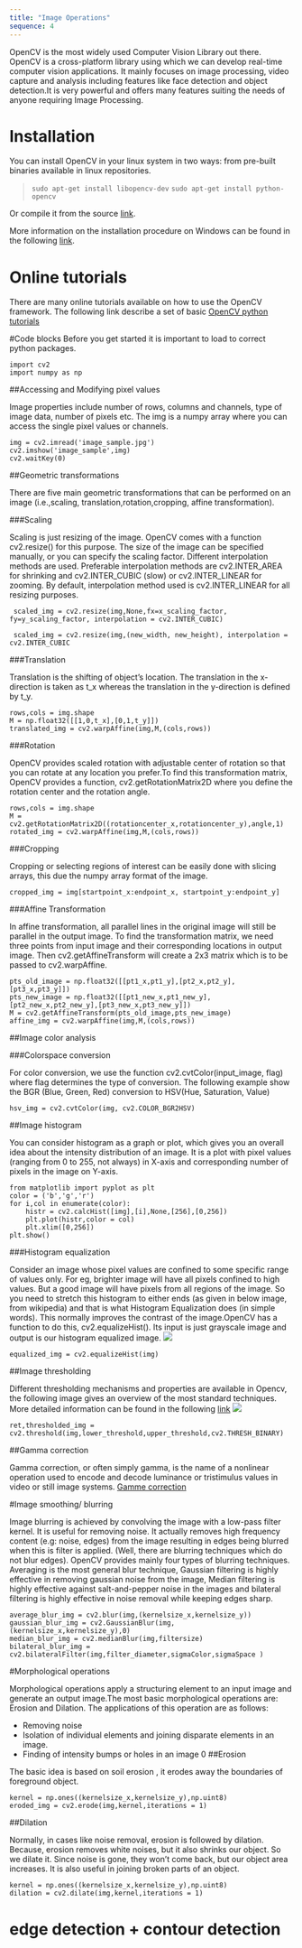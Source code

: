 ```yaml
---
title: "Image Operations"
sequence: 4
---
```


OpenCV is the most widely used Computer Vision Library out there. OpenCV is a cross-platform library using which we can develop real-time computer vision applications. It mainly focuses on image processing, video capture and analysis including features like face detection and object detection.It is very powerful and offers many features suiting the needs of anyone requiring Image Processing.

# Installation

You can install OpenCV in your linux system in two ways: from pre-built binaries available in linux repositories. 

> `sudo apt-get install libopencv-dev`
> `sudo apt-get install python-opencv`

Or compile it from the source [link](http://docs.opencv.org/trunk/d7/d9f/tutorial_linux_install.html).

More information on the installation procedure on Windows can be found in the following [link](http://docs.opencv.org/3.2.0/d5/de5/tutorial_py_setup_in_windows.html).

# Online tutorials 

There are many online tutorials available on how to use the OpenCV framework. 
The following link describe a set of basic [OpenCV python tutorials](http://docs.opencv.org/3.2.0/d6/d00/tutorial_py_root.html)


#Code blocks
Before you get started it is important to load to correct python packages.

    import cv2
    import numpy as np
 
##Accessing and Modifying pixel values

Image properties include number of rows, columns and channels, type of image data, number of pixels etc.
The img is a numpy array where you can access the single pixel values or channels. 

    img = cv2.imread('image_sample.jpg')
    cv2.imshow('image_sample',img)
    cv2.waitKey(0)
 
##Geometric transformations

There are five main geometric transformations that can be performed on an image (i.e.,scaling, translation,rotation,cropping, affine transformation). 

###Scaling

Scaling is just resizing of the image. OpenCV comes with a function cv2.resize() for this purpose. The size of the image can be specified manually, or you can specify the scaling factor. Different interpolation methods are used. Preferable interpolation methods are cv2.INTER_AREA for shrinking and cv2.INTER_CUBIC (slow) or cv2.INTER_LINEAR for zooming. By default, interpolation method used is cv2.INTER_LINEAR for all resizing purposes.  
     
     scaled_img = cv2.resize(img,None,fx=x_scaling_factor, fy=y_scaling_factor, interpolation = cv2.INTER_CUBIC)
     
     scaled_img = cv2.resize(img,(new_width, new_height), interpolation = cv2.INTER_CUBIC
     
###Translation 

Translation is the shifting of object’s location. The translation in the x-direction is taken as t_x whereas the translation in the y-direction is defined by t_y.
   
    rows,cols = img.shape
    M = np.float32([[1,0,t_x],[0,1,t_y]])
    translated_img = cv2.warpAffine(img,M,(cols,rows))

###Rotation

OpenCV provides scaled rotation with adjustable center of rotation so that you can rotate at any location you prefer.To find this transformation matrix, OpenCV provides a function, cv2.getRotationMatrix2D where you define the rotation center and the rotation angle. 

    rows,cols = img.shape
    M = cv2.getRotationMatrix2D((rotationcenter_x,rotationcenter_y),angle,1)
    rotated_img = cv2.warpAffine(img,M,(cols,rows))

###Cropping 

Cropping or selecting regions of interest can be easily done with slicing arrays, this due the numpy array format of the image.

    cropped_img = img[startpoint_x:endpoint_x, startpoint_y:endpoint_y]

###Affine Transformation 

In affine transformation, all parallel lines in the original image will still be parallel in the output image. To find the transformation matrix, we need three points from input image and their corresponding locations in output image. Then cv2.getAffineTransform will create a 2x3 matrix which is to be passed to cv2.warpAffine.

    pts_old_image = np.float32([[pt1_x,pt1_y],[pt2_x,pt2_y],[pt3_x,pt3_y]])
    pts_new_image = np.float32([[pt1_new_x,pt1_new_y],[pt2_new_x,pt2_new_y],[pt3_new_x,pt3_new_y]])
    M = cv2.getAffineTransform(pts_old_image,pts_new_image)
    affine_img = cv2.warpAffine(img,M,(cols,rows))
    
##Image color analysis

###Colorspace conversion

For color conversion, we use the function cv2.cvtColor(input_image, flag) where flag determines the type of conversion.
The following example show the BGR (Blue, Green, Red) conversion to HSV(Hue, Saturation, Value)

    hsv_img = cv2.cvtColor(img, cv2.COLOR_BGR2HSV)

##Image histogram

You can consider histogram as a graph or plot, which gives you an overall idea about the intensity distribution of an image. It is a plot with pixel values (ranging from 0 to 255, not always) in X-axis and corresponding number of pixels in the image on Y-axis.

    from matplotlib import pyplot as plt
    color = ('b','g','r')
    for i,col in enumerate(color):
        histr = cv2.calcHist([img],[i],None,[256],[0,256])
        plt.plot(histr,color = col)
        plt.xlim([0,256])
    plt.show()
    
###Histogram equalization 

Consider an image whose pixel values are confined to some specific range of values only. For eg, brighter image will have all pixels confined to high values. But a good image will have pixels from all regions of the image. So you need to stretch this histogram to either ends (as given in below image, from wikipedia) and that is what Histogram Equalization does (in simple words). This normally improves the contrast of the image.OpenCV has a function to do this, cv2.equalizeHist(). Its input is just grayscale image and output is our histogram equalized image. 
![](http://opencv-python-tutroals.readthedocs.io/en/latest/_images/histogram_equalization.png)
    
    equalized_img = cv2.equalizeHist(img)

##Image thresholding

Different thresholding mechanisms and properties are available in Opencv, the following image gives an overview of the most standard techniques. More detailed information can be found in the following [link](http://docs.opencv.org/trunk/d7/d4d/tutorial_py_thresholding.html)
![](http://opencv-python-tutroals.readthedocs.io/en/latest/_images/threshold.jpg)

    ret,thresholded_img = cv2.threshold(img,lower_threshold,upper_threshold,cv2.THRESH_BINARY)
    
##Gamma correction 

Gamma correction, or often simply gamma, is the name of a nonlinear operation used to encode and decode luminance or tristimulus values in video or still image systems.
[Gamme correction](http://www.codepool.biz/image-processing-opencv-gamma-correction.html)

#Image smoothing/ blurring

Image blurring is achieved by convolving the image with a low-pass filter kernel. It is useful for removing noise. It actually removes high frequency content (e.g: noise, edges) from the image resulting in edges being blurred when this is filter is applied. (Well, there are blurring techniques which do not blur edges). OpenCV provides mainly four types of blurring techniques. Averaging is the most general blur technique, Gaussian filtering is highly effective in removing gaussian noise from the image, Median filtering is highly effective against salt-and-pepper noise in the images and bilateral filtering is highly effective in noise removal while keeping edges sharp.
   
    average_blur_img = cv2.blur(img,(kernelsize_x,kernelsize_y))
    gaussian_blur_img = cv2.GaussianBlur(img,(kernelsize_x,kernelsize_y),0)
    median_blur_img = cv2.medianBlur(img,filtersize)
    bilateral_blur_img = cv2.bilateralFilter(img,filter_diameter,sigmaColor,sigmaSpace )


#Morphological operations

Morphological operations apply a structuring element to an input image and generate an output image.The most basic morphological operations are: Erosion and Dilation. 
The applications of this operation are as follows:
- Removing noise
- Isolation of individual elements and joining disparate elements in an image.
- Finding of intensity bumps or holes in an image
0
##Erosion 

The basic idea is based on soil erosion , it erodes away the boundaries of foreground object.

    kernel = np.ones((kernelsize_x,kernelsize_y),np.uint8)
    eroded_img = cv2.erode(img,kernel,iterations = 1)

##Dilation

Normally, in cases like noise removal, erosion is followed by dilation. Because, erosion removes white noises, but it also shrinks our object. 
So we dilate it. Since noise is gone, they won’t come back, but our object area increases. It is also useful in joining broken parts of an object.

    kernel = np.ones((kernelsize_x,kernelsize_y),np.uint8)
    dilation = cv2.dilate(img,kernel,iterations = 1)

# edge detection + contour detection
